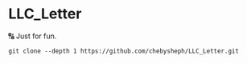 # LLC_Letter

:capital_abcd: Just for fun.

```
git clone --depth 1 https://github.com/chebysheph/LLC_Letter.git   
```

